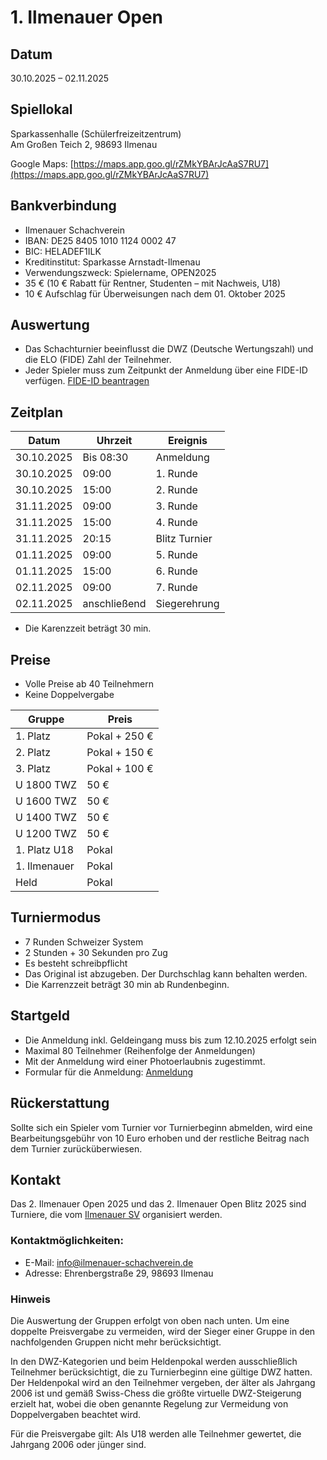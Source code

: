 # 1. Ilmenauer Open
## Datum

30.10.2025 – 02.11.2025

## Spiellokal

Sparkassenhalle (Schülerfreizeitzentrum)  
Am Großen Teich 2, 98693 Ilmenau

Google Maps: [https://maps.app.goo.gl/rZMkYBArJcAaS7RU7](https://maps.app.goo.gl/rZMkYBArJcAaS7RU7)

## Bankverbindung

- Ilmenauer Schachverein
- IBAN: DE25 8405 1010 1124 0002 47
- BIC: HELADEF1ILK
- Kreditinstitut: Sparkasse Arnstadt-Ilmenau
- Verwendungszweck: Spielername, OPEN2025
- 35 € (10 € Rabatt für Rentner, Studenten – mit Nachweis, U18)
- 10 € Aufschlag für Überweisungen nach dem 01. Oktober 2025

## Auswertung

- Das Schachturnier beeinflusst die DWZ (Deutsche Wertungszahl) und die ELO (FIDE) Zahl der Teilnehmer.
- Jeder Spieler muss zum Zeitpunkt der Anmeldung über eine FIDE-ID verfügen. [FIDE-ID beantragen](https://www.schachbund.de/fide-identifikationsnummer.html)

## Zeitplan

| Datum      | Uhrzeit      | Ereignis      |
| ---------- | ------------ | ------------- |
| 30.10.2025 | Bis 08:30    | Anmeldung     |
| 30.10.2025 | 09:00        | 1. Runde      |
| 30.10.2025 | 15:00        | 2. Runde      |
| 31.11.2025 | 09:00        | 3. Runde      |
| 31.11.2025 | 15:00        | 4. Runde      |
| 31.11.2025 | 20:15        | Blitz Turnier |
| 01.11.2025 | 09:00        | 5. Runde      |
| 01.11.2025 | 15:00        | 6. Runde      |
| 02.11.2025 | 09:00        | 7. Runde      |
| 02.11.2025 | anschließend | Siegerehrung  |

- Die Karenzzeit beträgt 30 min.

## Preise

- Volle Preise ab 40 Teilnehmern
- Keine Doppelvergabe

| Gruppe       | Preis         |
| ------------ | ------------- |
| 1. Platz     | Pokal + 250 € |
| 2. Platz     | Pokal + 150 € |
| 3. Platz     | Pokal + 100 € |
| U 1800 TWZ   | 50 €          |
| U 1600 TWZ   | 50 €          |
| U 1400 TWZ   | 50 €          |
| U 1200 TWZ   | 50 €          |
| 1. Platz U18 | Pokal         |
| 1. Ilmenauer | Pokal         |
| Held         | Pokal         |

## Turniermodus

- 7 Runden Schweizer System
- 2 Stunden + 30 Sekunden pro Zug
- Es besteht schreibpflicht
- Das Original ist abzugeben. Der Durchschlag kann behalten werden.
- Die Karrenzzeit beträgt 30 min ab Rundenbeginn. 

## Startgeld

- Die Anmeldung inkl. Geldeingang muss bis zum 12.10.2025 erfolgt sein
- Maximal 80 Teilnehmer (Reihenfolge der Anmeldungen)
- Mit der Anmeldung wird einer Photoerlaubnis zugestimmt.
- Formular für die Anmeldung: [Anmeldung](https://open25.ilmenauer-schachverein.de/anmeldung/)

## Rückerstattung

Sollte sich ein Spieler vom Turnier vor Turnierbeginn abmelden, wird eine Bearbeitungsgebühr von 10 Euro erhoben und der restliche Beitrag nach dem Turnier zurücküberwiesen.

## Kontakt

Das 2. Ilmenauer Open 2025 und das 2. Ilmenauer Open Blitz 2025 sind Turniere, die vom [Ilmenauer SV](https://ilmenauer-schachverein.de) organisiert werden.

### Kontaktmöglichkeiten:

- E-Mail: [info@ilmenauer-schachverein.de](mailto:info@ilmenauer-schachverein.de)
- Adresse: Ehrenbergstraße 29, 98693 Ilmenau


### Hinweis

Die Auswertung der Gruppen erfolgt von oben nach unten. Um eine doppelte Preisvergabe zu vermeiden, wird der Sieger einer Gruppe in den nachfolgenden Gruppen nicht mehr berücksichtigt.

In den DWZ-Kategorien und beim Heldenpokal werden ausschließlich Teilnehmer berücksichtigt, die zu Turnierbeginn eine gültige DWZ hatten. Der Heldenpokal wird an den Teilnehmer vergeben, der älter als Jahrgang 2006 ist und gemäß Swiss-Chess die größte virtuelle DWZ-Steigerung erzielt hat, wobei die oben genannte Regelung zur Vermeidung von Doppelvergaben beachtet wird.

Für die Preisvergabe gilt: Als U18 werden alle Teilnehmer gewertet, die Jahrgang 2006 oder jünger sind.